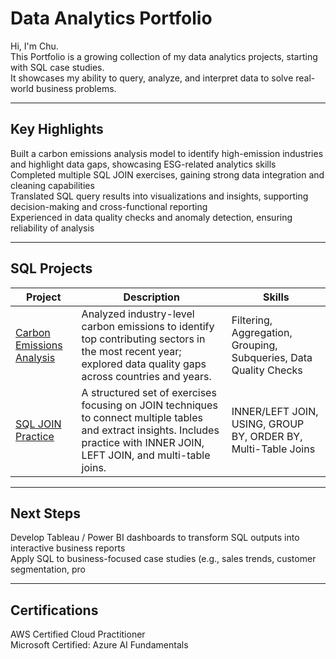# Data Analytics Portfolio  

Hi, I'm Chu.  
This Portfolio is a growing collection of my data analytics projects, starting with SQL case studies.  
It showcases my ability to query, analyze, and interpret data to solve real-world business problems.  

---

## Key Highlights  
Built a carbon emissions analysis model to identify high-emission industries and highlight data gaps, showcasing ESG-related analytics skills  
Completed multiple SQL JOIN exercises, gaining strong data integration and cleaning capabilities  
Translated SQL query results into visualizations and insights, supporting decision-making and cross-functional reporting  
Experienced in data quality checks and anomaly detection, ensuring reliability of analysis  

---

## SQL Projects  

| Project | Description | Skills |
| --- | --- | --- |
| [Carbon Emissions Analysis](./sql_analysis_carbon_emissions) | Analyzed industry-level carbon emissions to identify top contributing sectors in the most recent year; explored data quality gaps across countries and years. | Filtering, Aggregation, Grouping, Subqueries, Data Quality Checks |
| [SQL JOIN Practice](./sql_join_practice) | A structured set of exercises focusing on JOIN techniques to connect multiple tables and extract insights. Includes practice with INNER JOIN, LEFT JOIN, and multi-table joins. | INNER/LEFT JOIN, USING, GROUP BY, ORDER BY, Multi-Table Joins |

---

## Next Steps  
Develop Tableau / Power BI dashboards to transform SQL outputs into interactive business reports  
Apply SQL to business-focused case studies (e.g., sales trends, customer segmentation, pro


---

## Certifications  
AWS Certified Cloud Practitioner  
Microsoft Certified: Azure AI Fundamentals  
